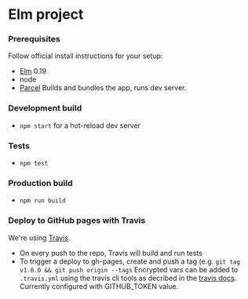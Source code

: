 # Elm project

### Prerequisites
Follow official install instructions for your setup:
- [Elm](http://elm-lang.org/) 0.19
- node
- [Parcel](https:://parceljs.org) Builds and bundles the app, runs dev server.

### Development build
- `npm start` for a hot-reload dev server

### Tests
- `npm test`

### Production build
- `npm run build`

### Deploy to GitHub pages with Travis
We're using [Travis](https://travis-ci.org).
- On every push to the repo, Travis will build and run tests
- To trigger a deploy to gh-pages, create and push a tag (e.g. `git tag v1.0.0 && git push origin --tags`
Encrypted vars can be added to `.travis.yml` using the travis cli tools as decribed in the [travis docs](https://docs.travis-ci.com/user/encryption-keys/#usage).
Currently configured with GITHUB_TOKEN value.
